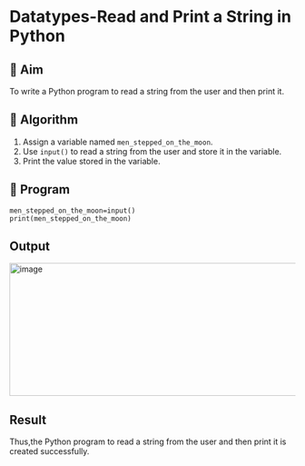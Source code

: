 # Datatypes-Read and Print a String in Python

## 🎯 Aim
To write a Python program to read a string from the user and then print it.

## 🧠 Algorithm
1. Assign a variable named `men_stepped_on_the_moon`.
2. Use `input()` to read a string from the user and store it in the variable.
3. Print the value stored in the variable.

## 🧾 Program
~~~
men_stepped_on_the_moon=input()
print(men_stepped_on_the_moon)
~~~
## Output
<img width="840" height="234" alt="image" src="https://github.com/user-attachments/assets/f9366dda-4a21-43d6-908a-c6df0d2e2b92" />

## Result
Thus,the Python program to read a string from the user and then print it is created successfully.
